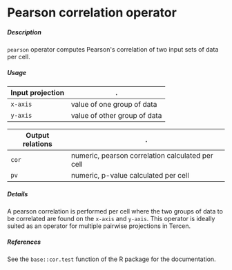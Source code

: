 # Pearson correlation operator

##### Description

`pearson` operator computes Pearson's correlation of two input sets of data per cell.

##### Usage

Input projection|.
---|---
`x-axis`  | value of one group of data
`y-axis` | value of other group of data

Output relations|.
---|---
`cor`| numeric, pearson correlation calculated per cell
`pv`| numeric, p-value calculated per cell

##### Details

A pearson correlation is performed per cell where the two groups of data to be correlated are found on the `x-axis` and `y-axis`.
This operator is ideally suited as an operator for multiple pairwise projections in Tercen.

##### References

See the `base::cor.test` function of the R package for the documentation.  
 
